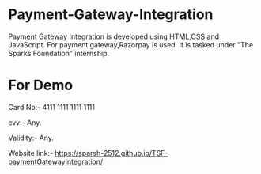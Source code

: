 # Payment-Gateway-Integration
Payment Gateway Integration is developed using HTML,CSS and JavaScript. For payment gateway,Razorpay is used.
It is tasked under "The Sparks Foundation" internship.
# For Demo
Card No:- 4111 1111 1111 1111

cvv:- Any.

Validity:- Any.


Website link:- https://sparsh-2512.github.io/TSF-paymentGatewayIntegration/
